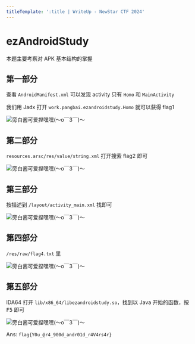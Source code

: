```yaml
---
titleTemplate: ':title | WriteUp - NewStar CTF 2024'
---
```

<script setup>
import Container from '@/components/docs/Container.vue'
</script>

# ezAndroidStudy

<Container type='tip'>

本题主要考察对 APK 基本结构的掌握
</Container>

## 第一部分

查看 `AndroidManifest.xml` 可以发现 activity 只有 `Homo` 和 `MainActivity`

我们用 Jadx 打开 `work.pangbai.ezandroidstudy.Homo` 就可以获得 flag1

![旁白酱可爱捏嘿嘿(～o￣3￣)～](/assets/images/wp/2024/week1/ezandroidstudy_1.png)

## 第二部分

`resources.arsc/res/value/string.xml` 打开搜索 flag2 即可

![旁白酱可爱捏嘿嘿(～o￣3￣)～](/assets/images/wp/2024/week1/ezandroidstudy_2.png)

## 第三部分

按描述到 `/layout/activity_main.xml` 找即可

![旁白酱可爱捏嘿嘿(～o￣3￣)～](/assets/images/wp/2024/week1/ezandroidstudy_3.png)

## 第四部分

`/res/raw/flag4.txt` 里

![旁白酱可爱捏嘿嘿(～o￣3￣)～](/assets/images/wp/2024/week1/ezandroidstudy_4.png)

## 第五部分

IDA64 打开 `lib/x86_64/libezandroidstudy.so`，找到以 Java 开始的函数，按 <kbd>F5</kbd> 即可

![旁白酱可爱捏嘿嘿(～o￣3￣)～](/assets/images/wp/2024/week1/ezandroidstudy_5.png)

Ans: `flag{Y0u_@r4_900d_andr01d_r4V4rs4r}`
